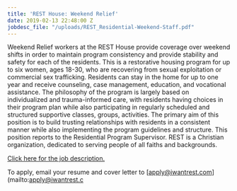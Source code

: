 ```yaml
---
title: 'REST House: Weekend Relief'
date: 2019-02-13 22:48:00 Z
jobdesc_file: "/uploads/REST_Residential-Weekend-Staff.pdf"
---
```


Weekend Relief workers at the REST House provide coverage over weekend shifts in order to maintain program consistency and provide stability and safety for each of the residents. This is a restorative housing program for up to six women, ages 18-30, who are recovering from sexual exploitation or commercial sex trafficking. Residents can stay in the home for up to one year and receive counseling, case management, education, and vocational assistance. The philosophy of the program is largely based on individualized and trauma-informed care, with residents having choices in their program plan while also participating in regularly scheduled and structured supportive classes, groups, activities. The primary aim of this position is to build trusting relationships with residents in a consistent manner while also implementing the program guidelines and structure. This position reports to the Residential Program Supervisor. REST is a Christian organization, dedicated to serving people of all faiths and backgrounds. 

[Click here for the job description.](/uploads/REST_Residential-Weekend-Staff.pdf)

To apply, email your resume and cover letter to [apply@iwantrest.com](mailto:apply@iwantrest.c